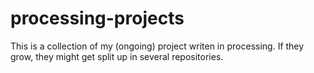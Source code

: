 # processing-projects
This is a collection of my (ongoing) project writen in processing. If they grow, they might get split up in several repositories.
